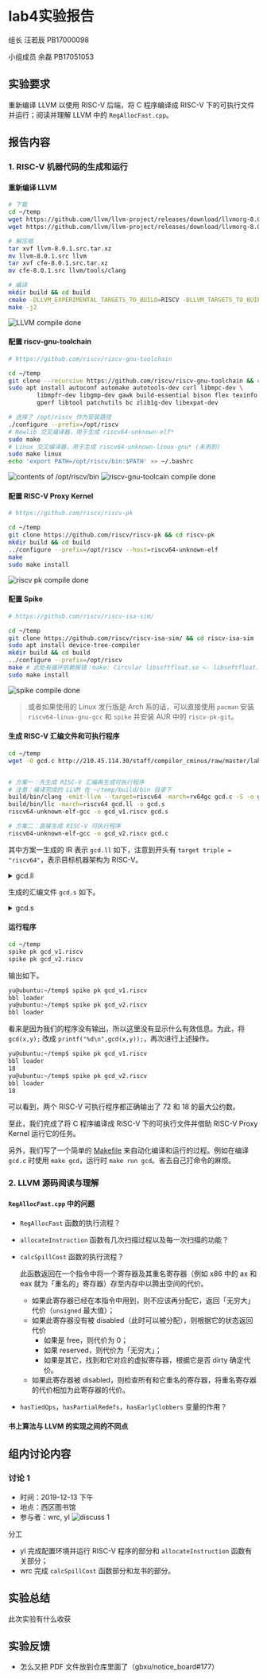 # lab4实验报告
组长 汪若辰 PB17000098

小组成员 余磊 PB17051053

## 实验要求

重新编译 LLVM 以使用 RISC-V 后端，将 C 程序编译成 RISC-V 下的可执行文件并运行；阅读并理解 LLVM 中的 `RegAllocFast.cpp`。

## 报告内容 
### 1. RISC-V 机器代码的生成和运行

#### 重新编译 LLVM

```bash
# 下载
cd ~/temp
wget https://github.com/llvm/llvm-project/releases/download/llvmorg-8.0.1/llvm-8.0.1.src.tar.xz
wget https://github.com/llvm/llvm-project/releases/download/llvmorg-8.0.1/cfe-8.0.1.src.tar.xz

# 解压缩
tar xvf llvm-8.0.1.src.tar.xz
mv llvm-8.0.1.src llvm
tar xvf cfe-8.0.1.src.tar.xz
mv cfe-8.0.1.src llvm/tools/clang

# 编译
mkdir build && cd build
cmake -DLLVM_EXPERIMENTAL_TARGETS_TO_BUILD=RISCV -DLLVM_TARGETS_TO_BUILD=X86 ../llvm
make -j2
```

![LLVM compile done](https://img.yusanshi.com/upload/20191213180326868569.png)

#### 配置 riscv-gnu-toolchain

```bash
# https://github.com/riscv/riscv-gnu-toolchain

cd ~/temp
git clone --recursive https://github.com/riscv/riscv-gnu-toolchain && cd riscv-gnu-toolchain
sudo apt install autoconf automake autotools-dev curl libmpc-dev \
        libmpfr-dev libgmp-dev gawk build-essential bison flex texinfo \
        gperf libtool patchutils bc zlib1g-dev libexpat-dev

# 选择了 /opt/riscv 作为安装路径
./configure --prefix=/opt/riscv
# Newlib 交叉编译器，用于生成 riscv64-unknown-elf*
sudo make
# Linux 交叉编译器，用于生成 riscv64-unknown-linux-gnu* (未用到)
sudo make linux
echo 'export PATH=/opt/riscv/bin:$PATH' >> ~/.bashrc 
```
![contents of /opt/riscv/bin](https://img.yusanshi.com/upload/20191213223200815880.png)
![riscv-gnu-toolcain compile done](https://img.yusanshi.com/upload/20191213212838651213.png)

#### 配置 RISC-V Proxy Kernel

```bash
# https://github.com/riscv/riscv-pk

cd ~/temp
git clone https://github.com/riscv/riscv-pk && cd riscv-pk
mkdir build && cd build
../configure --prefix=/opt/riscv --host=riscv64-unknown-elf
make
sudo make install
```

![riscv pk compile done](https://img.yusanshi.com/upload/20191213225056487894.png)

#### 配置 Spike

```bash
# https://github.com/riscv/riscv-isa-sim/

cd ~/temp
git clone https://github.com/riscv/riscv-isa-sim/ && cd riscv-isa-sim
sudo apt install device-tree-compiler
mkdir build && cd build
../configure --prefix=/opt/riscv
make # 此处有循环依赖报错：make: Circular libsoftfloat.so <- libsoftfloat.so dependency 
sudo make install
```

![spike compile done](https://img.yusanshi.com/upload/20191213230131230821.png)


> 或者如果使用的 Linux 发行版是 Arch 系的话，可以直接使用 `pacman` 安装 `riscv64-linux-gnu-gcc` 和 `spike` 并安装 AUR 中的 `riscv-pk-git`。

#### 生成 RISC-V 汇编文件和可执行程序

```bash
cd ~/temp
wget -O gcd.c http://210.45.114.30/staff/compiler_cminus/raw/master/lab1_lexical_analyzer/testcase/gcd.cminus


# 方案一：先生成 RISC-V 汇编再生成可执行程序
# 注意：编译完成的 LLVM 在 ~/temp/build/bin 目录下
build/bin/clang -emit-llvm --target=riscv64 -march=rv64gc gcd.c -S -o gcd.ll  -I/opt/riscv/riscv64-unknown-elf/include
build/bin/llc -march=riscv64 gcd.ll -o gcd.s
riscv64-unknown-elf-gcc -o gcd_v1.riscv gcd.s

# 方案二：直接生成 RISC-V 可执行程序
riscv64-unknown-elf-gcc -o gcd_v2.riscv gcd.c
```

其中方案一生成的 IR 表示 `gcd.ll` 如下，注意到开头有 `target triple = "riscv64"`，表示目标机器架构为 RISC-V。

<details>
<summary>gcd.ll</summary>

```llvm
; ModuleID = 'gcd.c'
source_filename = "gcd.c"
target datalayout = "e-m:e-p:64:64-i64:64-i128:128-n64-S128"
target triple = "riscv64"

; Function Attrs: noinline nounwind optnone
define dso_local signext i32 @gcd(i32 signext %u, i32 signext %v) #0 {
entry:
  %retval = alloca i32, align 4
  %u.addr = alloca i32, align 4
  %v.addr = alloca i32, align 4
  store i32 %u, i32* %u.addr, align 4
  store i32 %v, i32* %v.addr, align 4
  %0 = load i32, i32* %v.addr, align 4
  %cmp = icmp eq i32 %0, 0
  br i1 %cmp, label %if.then, label %if.else

if.then:                                          ; preds = %entry
  %1 = load i32, i32* %u.addr, align 4
  store i32 %1, i32* %retval, align 4
  br label %return

if.else:                                          ; preds = %entry
  %2 = load i32, i32* %v.addr, align 4
  %3 = load i32, i32* %u.addr, align 4
  %4 = load i32, i32* %u.addr, align 4
  %5 = load i32, i32* %v.addr, align 4
  %div = sdiv i32 %4, %5
  %6 = load i32, i32* %v.addr, align 4
  %mul = mul nsw i32 %div, %6
  %sub = sub nsw i32 %3, %mul
  %call = call signext i32 @gcd(i32 signext %2, i32 signext %sub)
  store i32 %call, i32* %retval, align 4
  br label %return

return:                                           ; preds = %if.else, %if.then
  %7 = load i32, i32* %retval, align 4
  ret i32 %7
}

; Function Attrs: noinline nounwind optnone
define dso_local signext i32 @main() #0 {
entry:
  %retval = alloca i32, align 4
  %x = alloca i32, align 4
  %y = alloca i32, align 4
  %temp = alloca i32, align 4
  store i32 0, i32* %retval, align 4
  store i32 72, i32* %x, align 4
  store i32 18, i32* %y, align 4
  %0 = load i32, i32* %x, align 4
  %1 = load i32, i32* %y, align 4
  %cmp = icmp slt i32 %0, %1
  br i1 %cmp, label %if.then, label %if.end

if.then:                                          ; preds = %entry
  %2 = load i32, i32* %x, align 4
  store i32 %2, i32* %temp, align 4
  %3 = load i32, i32* %y, align 4
  store i32 %3, i32* %x, align 4
  %4 = load i32, i32* %temp, align 4
  store i32 %4, i32* %y, align 4
  br label %if.end

if.end:                                           ; preds = %if.then, %entry
  %5 = load i32, i32* %x, align 4
  %6 = load i32, i32* %y, align 4
  %call = call signext i32 @gcd(i32 signext %5, i32 signext %6)
  ret i32 0
}

attributes #0 = { noinline nounwind optnone "correctly-rounded-divide-sqrt-fp-math"="false" "disable-tail-calls"="false" "less-precise-fpmad"="false" "min-legal-vector-width"="0" "no-frame-pointer-elim"="true" "no-frame-pointer-elim-non-leaf" "no-infs-fp-math"="false" "no-jump-tables"="false" "no-nans-fp-math"="false" "no-signed-zeros-fp-math"="false" "no-trapping-math"="false" "stack-protector-buffer-size"="8" "target-features"="+a,+c,+d,+f,+m" "unsafe-fp-math"="false" "use-soft-float"="false" }

!llvm.module.flags = !{!0}
!llvm.ident = !{!1}

!0 = !{i32 1, !"wchar_size", i32 4}
!1 = !{!"clang version 8.0.1 (tags/RELEASE_801/final)"}
```
</details>

生成的汇编文件 `gcd.s` 如下。

<details>
<summary>gcd.s</summary>

```assembly
	.text
	.file	"gcd.c"
	.globl	gcd                     # -- Begin function gcd
	.p2align	2
	.type	gcd,@function
gcd:                                    # @gcd
# %bb.0:                                # %entry
	addi	sp, sp, -48
	sd	ra, 40(sp)
	sd	s0, 32(sp)
	sd	s1, 24(sp)
	sd	s2, 16(sp)
	addi	s0, sp, 48
	sw	a0, -40(s0)
	sw	a1, -44(s0)
	lw	a0, -44(s0)
	bnez	a0, .LBB0_2
	j	.LBB0_1
.LBB0_1:                                # %if.then
	lw	a0, -40(s0)
	sw	a0, -36(s0)
	j	.LBB0_3
.LBB0_2:                                # %if.else
	lw	s2, -40(s0)
	lw	s1, -44(s0)
	mv	a0, s2
	mv	a1, s1
	call	__divdi3
	mv	a1, s1
	call	__muldi3
	subw	a1, s2, a0
	mv	a0, s1
	call	gcd
	sw	a0, -36(s0)
	j	.LBB0_3
.LBB0_3:                                # %return
	lw	a0, -36(s0)
	ld	s2, 16(sp)
	ld	s1, 24(sp)
	ld	s0, 32(sp)
	ld	ra, 40(sp)
	addi	sp, sp, 48
	ret
.Lfunc_end0:
	.size	gcd, .Lfunc_end0-gcd
                                        # -- End function
	.globl	main                    # -- Begin function main
	.p2align	2
	.type	main,@function
main:                                   # @main
# %bb.0:                                # %entry
	addi	sp, sp, -32
	sd	ra, 24(sp)
	sd	s0, 16(sp)
	addi	s0, sp, 32
	sw	zero, -20(s0)
	addi	a0, zero, 72
	sw	a0, -24(s0)
	addi	a0, zero, 18
	sw	a0, -28(s0)
	lw	a0, -24(s0)
	lw	a1, -28(s0)
	bge	a0, a1, .LBB1_2
	j	.LBB1_1
.LBB1_1:                                # %if.then
	lw	a0, -24(s0)
	sw	a0, -32(s0)
	lw	a0, -28(s0)
	sw	a0, -24(s0)
	lw	a0, -32(s0)
	sw	a0, -28(s0)
	j	.LBB1_2
.LBB1_2:                                # %if.end
	lw	a0, -24(s0)
	lw	a1, -28(s0)
	call	gcd
	mv	a0, zero
	ld	s0, 16(sp)
	ld	ra, 24(sp)
	addi	sp, sp, 32
	ret
.Lfunc_end1:
	.size	main, .Lfunc_end1-main
                                        # -- End function

	.ident	"clang version 8.0.1 (tags/RELEASE_801/final)"
	.section	".note.GNU-stack","",@progbits
```
</details>

#### 运行程序

```bash
cd ~/temp
spike pk gcd_v1.riscv
spike pk gcd_v2.riscv
```

输出如下。

```bash
yu@ubuntu:~/temp$ spike pk gcd_v1.riscv
bbl loader
yu@ubuntu:~/temp$ spike pk gcd_v2.riscv
bbl loader
```

看来是因为我们的程序没有输出，所以这里没有显示什么有效信息。为此，将 `gcd(x,y);` 改成 `printf("%d\n",gcd(x,y));`，再次进行上述操作。

```bash
yu@ubuntu:~/temp$ spike pk gcd_v1.riscv
bbl loader
18
yu@ubuntu:~/temp$ spike pk gcd_v2.riscv
bbl loader
18
```

可以看到，两个 RISC-V 可执行程序都正确输出了 72 和 18 的最大公约数。

至此，我们完成了将 C 程序编译成 RISC-V 下的可执行文件并借助 RISC-V Proxy Kernel 运行它的任务。



另外，我们写了一个简单的 [Makefile](../test/Makefile) 来自动化编译和运行的过程。例如在编译 `gcd.c` 时使用 `make gcd`，运行时 `make run gcd`。省去自己打命令的麻烦。


### 2. LLVM 源码阅读与理解
#### `RegAllocFast.cpp` 中的问题
- `RegAllocFast` 函数的执行流程？

- `allocateInstruction` 函数有几次扫描过程以及每一次扫描的功能？

- `calcSpillCost` 函数的执行流程？

    此函数返回在一个指令中将一个寄存器及其重名寄存器（例如 x86 中的 ax 和 eax 就为「重名的」寄存器）存至内存中以腾出空间的代价。
    - 如果此寄存器已经在本指令中用到，则不应该再分配它，返回「无穷大」代价（`unsigned` 最大值）；
    - 如果此寄存器没有被 disabled（此时可以被分配），则根据它的状态返回代价
        - 如果是 free，则代价为 0；
        - 如果 reserved，则代价为「无穷大」；
        - 如果是其它，找到和它对应的虚拟寄存器，根据它是否 dirty 确定代价。
    - 如果此寄存器被 disabled，则检查所有和它重名的寄存器，将重名寄存器的代价相加为此寄存器的代价。

- `hasTiedOps`，`hasPartialRedefs`，`hasEarlyClobbers` 变量的作用？

#### 书上算法与 LLVM 的实现之间的不同点


## 组内讨论内容
### 讨论 1
- 时间：2019-12-13 下午
- 地点：西区图书馆
- 参与者：wrc, yl
![discuss 1](figs/discuss.jpg)

分工
- yl 完成配置环境并运行 RISC-V 程序的部分和 `allocateInstruction` 函数有关部分；
- wrc 完成 `calcSpillCost` 函数部分和龙书的部分。

## 实验总结

此次实验有什么收获

## 实验反馈
- 怎么又把 PDF 文件放到仓库里面了（gbxu/notice_board#177）
